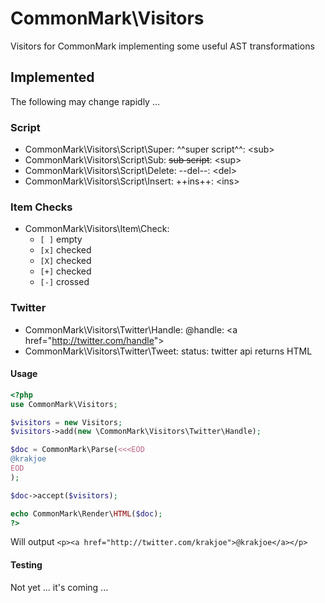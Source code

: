 # CommonMark\Visitors
Visitors for CommonMark implementing some useful AST transformations

## Implemented

The following may change rapidly ...

### Script
  * CommonMark\Visitors\Script\Super:    ^^super script^^:   &lt;sub&gt;
  * CommonMark\Visitors\Script\Sub:      ~~sub script~~:     &lt;sup&gt;
  * CommonMark\Visitors\Script\Delete:   --del--:            &lt;del&gt;
  * CommonMark\Visitors\Script\Insert:   ++ins++:            &lt;ins&gt;

### Item Checks
  * CommonMark\Visitors\Item\Check:
    * `[ ]` empty
    * `[x]` checked
    * `[X]` checked
    * `[+]` checked
    * `[-]` crossed

### Twitter
  * CommonMark\Visitors\Twitter\Handle:  @handle:            &lt;a href="http://twitter.com/handle"&gt;
  * CommonMark\Visitors\Twitter\Tweet:   status:             twitter api returns HTML

#### Usage

```php
<?php
use CommonMark\Visitors;

$visitors = new Visitors;
$visitors->add(new \CommonMark\Visitors\Twitter\Handle);

$doc = CommonMark\Parse(<<<EOD
@krakjoe
EOD
);

$doc->accept($visitors);

echo CommonMark\Render\HTML($doc);
?>
```

Will output `<p><a href="http://twitter.com/krakjoe">@krakjoe</a></p>`

#### Testing

Not yet ... it's coming ...
